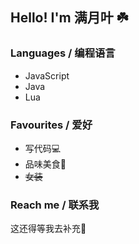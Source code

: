 ## Hello! I'm 满月叶 ☘️

### Languages / 编程语言

* JavaScript
* Java
* Lua

### Favourites / 爱好

* 写代码💻
* 品味美食🍟
* ~~女装~~

### Reach me / 联系我

这还得等我去补充🧐

<!---
MoonLeeeaf/MoonLeeeaf is a ✨ special ✨ repository because its `README.md` (this file) appears on your GitHub profile.
You can click the Preview link to take a look at your changes.
--->
